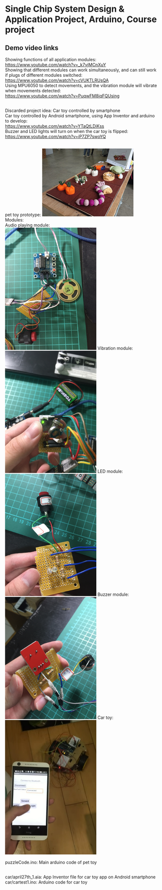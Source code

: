 # Single Chip System Design & Application Project, Arduino, Course project
## Demo video links<br />
Showing functions of all application modules:<br />
https://www.youtube.com/watch?v=_k7vjMCnXuY	<br />
Showing that different modules can work simultaneously, and can still work if plugs of different modules switched:<br />
https://www.youtube.com/watch?v=cVUKTLRUsQA <br />
Using MPU6050 to detect movements, and the vibration module will vibrate when movements detected:<br />
https://www.youtube.com/watch?v=PuqwFM8iqFQUsing<br /><br /> 

Discarded project idea:	Car toy controlled by smartphone<br />
Car toy controlled by Android smartphone, using App Inventor and arduino to develop:<br />
https://www.youtube.com/watch?v=YTaQtLDiKss<br />
Buzzer and LED lights will turn on when the car toy is flipped:<br />
https://www.youtube.com/watch?v=iP7ZP7swoYQ<br />

<br />
pet toy prototype:
<img src="Main.png" width="300px">
<br />
Modules:<br />
Audio playing module:<br />
<img src="PlayAudio.jpg" width="300px">
Vibration module:<br />
<img src="vibrate.jpg" width="300px">
LED module:<br />
<img src="BlueRedLED.jpg" width="300px">
Buzzer module:<br />
<img src="buzz.jpg" width="300px">
Car toy:<br />
<img src="car.PNG" width="300px">

puzzleCode.ino: Main arduino code of pet toy<br /><br />

car/april27th_1.aia: App Inventor file for car toy app on Android smartphone<br />
car/cartest1.ino: Arduino code for car toy




